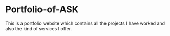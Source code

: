 # Portfolio-of-ASK
This is a portfolio website which contains all the projects I have worked and also the kind of services I offer.
